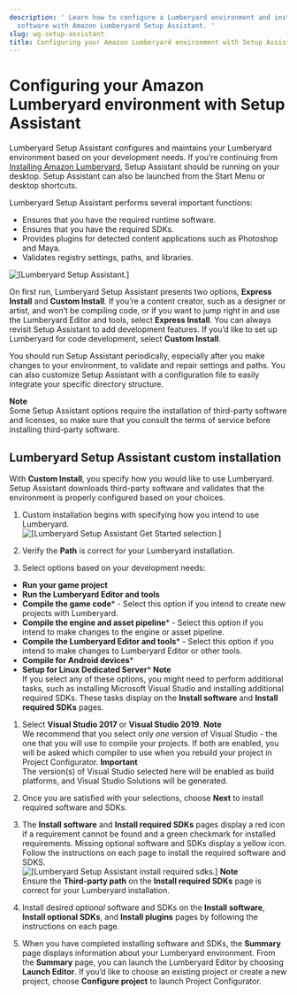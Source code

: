 ```yaml
---
description: ' Learn how to configure a Lumberyard environment and install third-party
  software with Amazon Lumberyard Setup Assistant. '
slug: wg-setup-assistant
title: Configuring your Amazon Lumberyard environment with Setup Assistant
---
```

# Configuring your Amazon Lumberyard environment with Setup Assistant<a name="wg-setup-assistant"></a>

Lumberyard Setup Assistant configures and maintains your Lumberyard environment based on your development needs\. If you’re continuing from [Installing Amazon Lumberyard](wg-install.md), Setup Assistant should be running on your desktop\. Setup Assistant can also be launched from the Start Menu or desktop shortcuts\.

Lumberyard Setup Assistant performs several important functions:
+ Ensures that you have the required runtime software\.
+ Ensures that you have the required SDKs\.
+ Provides plugins for detected content applications such as Photoshop and Maya\.
+ Validates registry settings, paths, and libraries\.

![\[Lumberyard Setup Assistant.\]](/images/welcomeguide/ui-sa-install-options-1.23.png)

On first run, Lumberyard Setup Assistant presents two options, **Express Install** and **Custom Install**\. If you’re a content creator, such as a designer or artist, and won’t be compiling code, or if you want to jump right in and use the Lumberyard Editor and tools, select **Express Install**\. You can always revisit Setup Assistant to add development features\. If you’d like to set up Lumberyard for code development, select **Custom Install**\.

You should run Setup Assistant periodically, especially after you make changes to your environment, to validate and repair settings and paths\. You can also customize Setup Assistant with a configuration file to easily integrate your specific directory structure\.

**Note**  
Some Setup Assistant options require the installation of third\-party software and licenses, so make sure that you consult the terms of service before installing third\-party software\.

## Lumberyard Setup Assistant custom installation<a name="custom-installation"></a>

With **Custom Install**, you specify how you would like to use Lumberyard\. Setup Assistant downloads third\-party software and validates that the environment is properly configured based on your choices\.

1.  Custom installation begins with specifying how you intend to use Lumberyard\.   
![\[Lumberyard Setup Assistant Get Started selection.\]](/images/welcomeguide/ui-sa-get-started-1.24.png)

1.  Verify the **Path** is correct for your Lumberyard installation\. 

1.  Select options based on your development needs: 
   +  **Run your game project** 
   +  **Run the Lumberyard Editor and tools** 
   +  **Compile the game code**\* \- Select this option if you intend to create new projects with Lumberyard\.
   +  **Compile the engine and asset pipeline**\* \- Select this option if you intend to make changes to the engine or asset pipeline\.
   +  **Compile the Lumberyard Editor and tools**\* \- Select this option if you intend to make changes to Lumberyard Editor or other tools\.
   +  **Compile for Android devices**\*
   +  **Setup for Linux Dedicated Server**\*
**Note**  
If you select any of these options, you might need to perform additional tasks, such as installing Microsoft Visual Studio and installing additional required SDKs\. These tasks display on the **Install software** and **Install required SDKs** pages\.

1.  Select **Visual Studio 2017** or **Visual Studio 2019**\. 
**Note**  
We recommend that you select only *one* version of Visual Studio \- the one that you will use to compile your projects\. If both are enabled, you will be asked which compiler to use when you rebuild your project in Project Configurator\.
**Important**  
The version\(s\) of Visual Studio selected here will be enabled as build platforms, and Visual Studio Solutions will be generated\.

1.  Once you are satisfied with your selections, choose **Next** to install required software and SDKs\. 

1.  The **Install software** and **Install required SDKs** pages display a red icon if a requirement cannot be found and a green checkmark for installed requirements\. Missing optional software and SDKs display a yellow icon\. Follow the instructions on each page to install the required software and SDKS\.   
![\[Lumberyard Setup Assistant install required sdks.\]](/images/welcomeguide/ui-sa-install-sdks-1.23.png)
**Note**  
Ensure the **Third\-party path** on the **Install required SDKs** page is correct for your Lumberyard installation\.

1.  Install desired *optional* software and SDKs on the **Install software**, **Install optional SDKs**, and **Install plugins** pages by following the instructions on each page\. 

1.  When you have completed installing software and SDKs, the **Summary** page displays information about your Lumberyard environment\. From the **Summary** page, you can launch the Lumberyard Editor by choosing **Launch Editor**\. If you’d like to choose an existing project or create a new project, choose **Configure project** to launch Project Configurator\. 